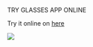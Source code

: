TRY GLASSES APP ONLINE

Try it online on <a href="http://tryglass.surge.sh/" target="_blank">here</a>

<img src="./assets/images/screenshot.png">
